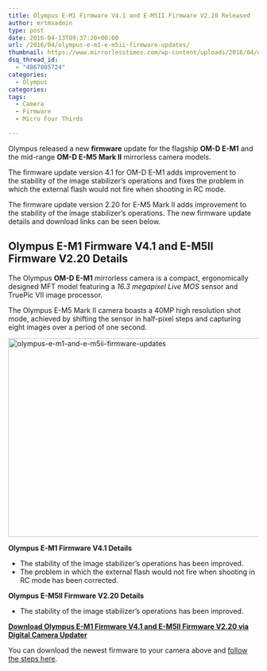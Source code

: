 ```yaml
---
title: Olympus E-M1 Firmware V4.1 and E-M5II Firmware V2.20 Released
author: mrtmsadmin
type: post
date: 2016-04-13T09:37:20+00:00
url: /2016/04/olympus-e-m1-e-m5ii-firmware-updates/
thumbnail: https://www.mirrorlesstimes.com/wp-content/uploads/2016/04/olympus-e-m1-and-e-m5ii-firmware-updates.jpg
dsq_thread_id:
  - "4867805724"
categories:
  - Olympus
categories:
tags:
  - Camera
  - Firmware
  - Micro Four Thirds

---
```

Olympus released a new **firmware** update for the flagship **OM-D E-M1** and the mid-range **OM-D E-M5 Mark II** mirrorless camera models.

The firmware update version 4.1 for OM-D E-M1 adds improvement to the stability of the image stabilizer’s operations and fixes the problem in which the external flash would not fire when shooting in RC mode.

The firmware update version 2.20 for E-M5 Mark II adds improvement to the stability of the image stabilizer’s operations. The new firmware update details and download links can be seen below.<!--more-->

## Olympus E-M1 Firmware V4.1 and E-M5II Firmware V2.20 Details

The Olympus **OM-D E-M1** mirrorless camera is a compact, ergonomically designed MFT model featuring a _16.3 megapixel Live MOS_ sensor and TruePic VII image processor.

The Olympus E-M5 Mark II camera boasts a 40MP high resolution shot mode, achieved by shifting the sensor in half-pixel steps and capturing eight images over a period of one second.

<img class="alignnone size-full wp-image-89" src="https://i2.wp.com/www.mirrorlesstimes.com/wp-content/uploads/2016/04/olympus-e-m1-and-e-m5ii-firmware-updates.jpg?resize=600%2C400&#038;ssl=1" alt="olympus-e-m1-and-e-m5ii-firmware-updates" width="600" height="400" srcset="https://i2.wp.com/www.mirrorlesstimes.com/wp-content/uploads/2016/04/olympus-e-m1-and-e-m5ii-firmware-updates.jpg?w=950&ssl=1 950w, https://i2.wp.com/www.mirrorlesstimes.com/wp-content/uploads/2016/04/olympus-e-m1-and-e-m5ii-firmware-updates.jpg?resize=300%2C200&ssl=1 300w, https://i2.wp.com/www.mirrorlesstimes.com/wp-content/uploads/2016/04/olympus-e-m1-and-e-m5ii-firmware-updates.jpg?resize=768%2C513&ssl=1 768w" sizes="(max-width: 600px) 100vw, 600px" data-recalc-dims="1" /> 

**Olympus E-M1 Firmware V4.1 Details**

  * The stability of the image stabilizer’s operations has been improved.
  * The problem in which the external flash would not fire when shooting in RC mode has been corrected.

**Olympus E-M5II Firmware V2.20 Details**

  * The stability of the image stabilizer’s operations has been improved.

<a title="Joint Update Service" href="http://www.olympus.co.jp/en/support/imsg/digicamera/download/software/firm/e1/" target="_blank"><strong>Download Olympus E-M1 Firmware V4.1 and E-M5II Firmware V2.20 via Digital Camera Updater</strong></a>

You can download the newest firmware to your camera above and <a title="Firmware Update Instructions" href="http://www.olympus.co.jp/en/support/imsg/digicamera/download/software/camera/cameraupdate.cfm" target="_blank">follow the steps here</a>.

